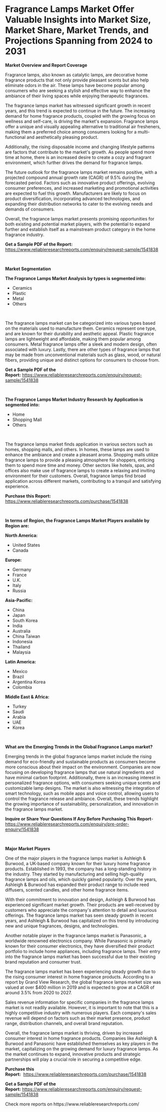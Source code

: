 <p><h1>Fragrance Lamps Market Offer Valuable Insights into Market Size, Market Share, Market Trends, and Projections Spanning from 2024 to 2031</h1></p><p><strong>Market Overview and Report Coverage</strong></p>
<p><p>Fragrance lamps, also known as catalytic lamps, are decorative home fragrance products that not only provide pleasant scents but also help eliminate odors in the air. These lamps have become popular among consumers who are seeking a stylish and effective way to enhance the ambiance of their living spaces while enjoying therapeutic fragrances.</p><p>The fragrance lamps market has witnessed significant growth in recent years, and this trend is expected to continue in the future. The increasing demand for home fragrance products, coupled with the growing focus on wellness and self-care, is driving the market's expansion. Fragrance lamps offer a unique and visually appealing alternative to traditional air fresheners, making them a preferred choice among consumers looking for a multi-functional and aesthetically pleasing product.</p><p>Additionally, the rising disposable income and changing lifestyle patterns are factors that contribute to the market's growth. As people spend more time at home, there is an increased desire to create a cozy and fragrant environment, which further drives the demand for fragrance lamps.</p><p>The future outlook for the fragrance lamps market remains positive, with a projected compound annual growth rate (CAGR) of 9.5% during the forecasted period. Factors such as innovative product offerings, evolving consumer preferences, and increased marketing and promotional activities are expected to fuel this growth. Manufacturers are likely to focus on product diversification, incorporating advanced technologies, and expanding their distribution networks to cater to the evolving needs and demands of consumers.</p><p>Overall, the fragrance lamps market presents promising opportunities for both existing and potential market players, with the potential to expand further and establish itself as a mainstream product category in the home fragrance industry.</p></p>
<p><strong>Get a Sample PDF of the Report:</strong> <a href="https://www.reliableresearchreports.com/enquiry/request-sample/1541838">https://www.reliableresearchreports.com/enquiry/request-sample/1541838</a></p>
<p>&nbsp;</p>
<p><strong>Market Segmentation</strong></p>
<p><strong>The Fragrance Lamps Market Analysis by types is segmented into:</strong></p>
<p><ul><li>Ceramics</li><li>Plastic</li><li>Metal</li><li>Others</li></ul></p>
<p>&nbsp;</p>
<p><p>The fragrance lamps market can be categorized into various types based on the materials used to manufacture them. Ceramics represent one type, and are known for their durability and aesthetic appeal. Plastic fragrance lamps are lightweight and affordable, making them popular among consumers. Metal fragrance lamps offer a sleek and modern design, often associated with luxury. Lastly, there are other types of fragrance lamps that may be made from unconventional materials such as glass, wood, or natural fibers, providing unique and distinct options for consumers to choose from.</p></p>
<p><strong>Get a Sample PDF of the Report:</strong>&nbsp;<a href="https://www.reliableresearchreports.com/enquiry/request-sample/1541838">https://www.reliableresearchreports.com/enquiry/request-sample/1541838</a></p>
<p>&nbsp;</p>
<p><strong>The Fragrance Lamps Market Industry Research by Application is segmented into:</strong></p>
<p><ul><li>Home</li><li>Shopping Mall</li><li>Others</li></ul></p>
<p>&nbsp;</p>
<p><p>The fragrance lamps market finds application in various sectors such as homes, shopping malls, and others. In homes, these lamps are used to enhance the ambiance and create a pleasant aroma. Shopping malls utilize fragrance lamps to provide a pleasing atmosphere for shoppers, enticing them to spend more time and money. Other sectors like hotels, spas, and offices also make use of fragrance lamps to create a relaxing and inviting environment for their customers. Overall, fragrance lamps find broad application across different markets, contributing to a tranquil and satisfying experience.</p></p>
<p><strong>Purchase this Report:</strong>&nbsp; <a href="https://www.reliableresearchreports.com/purchase/1541838">https://www.reliableresearchreports.com/purchase/1541838</a></p>
<p>&nbsp;</p>
<p><strong>In terms of Region, the Fragrance Lamps Market Players available by Region are:</strong></p>
<p>
    <p> <strong> North America: </strong>
        <ul>
            <li>United States</li>
            <li>Canada</li>
        </ul>
        </p> 
    <p> <strong> Europe: </strong>
        <ul>
            <li>Germany</li>
            <li>France</li>
            <li>U.K.</li>
            <li>Italy</li>
            <li>Russia</li>
        </ul>
        </p> 
    <p> <strong> Asia-Pacific: </strong>
        <ul>
            <li>China</li>
            <li>Japan</li>
            <li>South Korea</li>
            <li>India</li>
            <li>Australia</li>
            <li>China Taiwan</li>
            <li>Indonesia</li>
            <li>Thailand</li>
            <li>Malaysia</li>
        </ul>
        </p> 
    <p> <strong> Latin America: </strong>
        <ul>
            <li>Mexico</li>
            <li>Brazil</li>
            <li>Argentina Korea</li>
            <li>Colombia</li>
        </ul>
        </p> 
    <p> <strong> Middle East & Africa: </strong>
        <ul>
            <li>Turkey</li>
            <li>Saudi</li>
            <li>Arabia</li>
            <li>UAE</li>
            <li>Korea</li>
        </ul>
    </p>
    </p>
<p>&nbsp;</p>
<p><strong>What are the Emerging Trends in the Global Fragrance Lamps market?</strong></p>
<p><p>Emerging trends in the global fragrance lamps market include the rising demand for eco-friendly and sustainable products as consumers become more conscious about their impact on the environment. Companies are now focusing on developing fragrance lamps that use natural ingredients and have minimal carbon footprint. Additionally, there is an increasing interest in personalized fragrance options, with consumers seeking unique scents and customizable lamp designs. The market is also witnessing the integration of smart technology, such as mobile apps and voice control, allowing users to control the fragrance release and ambiance. Overall, these trends highlight the growing importance of sustainability, personalization, and innovation in the fragrance lamps market.</p></p>
<p><strong>Inquire or Share Your Questions If Any Before Purchasing This Report</strong>- <a href="https://www.reliableresearchreports.com/enquiry/pre-order-enquiry/1541838">https://www.reliableresearchreports.com/enquiry/pre-order-enquiry/1541838</a></p>
<p>&nbsp;</p>
<p><strong>Major Market Players</strong></p>
<p><p>One of the major players in the fragrance lamps market is Ashleigh & Burwood, a UK-based company known for their luxury home fragrance products. Established in 1993, the company has a long-standing history in the industry. They started by manufacturing and selling high-quality fragrance lamps and oils, which quickly gained popularity. Over the years, Ashleigh & Burwood has expanded their product range to include reed diffusers, scented candles, and other home fragrance items.</p><p>With their commitment to innovation and design, Ashleigh & Burwood has experienced significant market growth. Their products are well-received by customers who appreciate the company's attention to detail and luxurious offerings. The fragrance lamps market has seen steady growth in recent years, and Ashleigh & Burwood has capitalized on this trend by introducing new and unique fragrances, designs, and technologies.</p><p>Another notable player in the fragrance lamps market is Panasonic, a worldwide renowned electronics company. While Panasonic is primarily known for their consumer electronics, they have diversified their product portfolio to include home appliances, including fragrance lamps. Their entry into the fragrance lamps market has been successful due to their existing brand reputation and consumer trust.</p><p>The fragrance lamps market has been experiencing steady growth due to the rising consumer interest in home fragrance products. According to a report by Grand View Research, the global fragrance lamps market size was valued at over $400 million in 2019 and is expected to grow at a CAGR of around 3.5% from 2020 to 2027.</p><p>Sales revenue information for specific companies in the fragrance lamps market is not readily available. However, it is important to note that this is a highly competitive industry with numerous players. Each company's sales revenue will depend on factors such as their market presence, product range, distribution channels, and overall brand reputation.</p><p>Overall, the fragrance lamps market is thriving, driven by increased consumer interest in home fragrance products. Companies like Ashleigh & Burwood and Panasonic have established themselves as key players in the market, capitalizing on the growing demand for luxury fragrance lamps. As the market continues to expand, innovative products and strategic partnerships will play a crucial role in securing a competitive edge.</p></p>
<p><strong>Purchase this Report:</strong>&nbsp;&nbsp;<a href="https://www.reliableresearchreports.com/purchase/1541838">https://www.reliableresearchreports.com/purchase/1541838</a></p>
<p></p>
<p><strong>Get a Sample PDF of the Report:</strong>&nbsp;<a href="https://www.reliableresearchreports.com/enquiry/request-sample/1541838">https://www.reliableresearchreports.com/enquiry/request-sample/1541838</a></p>
<p>Check more reports on https://www.reliableresearchreports.com/</p>